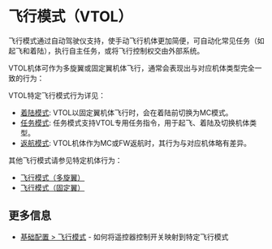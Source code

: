 # 飞行模式（VTOL）

飞行模式通过自动驾驶仪支持，使手动飞行机体更加简便，可自动化常见任务（如起飞和着陆），执行自主任务，或将飞行控制权交由外部系统。

VTOL机体可作为多旋翼或固定翼机体飞行，通常会表现出与对应机体类型完全一致的行为：

VTOL特定飞行模式行为详见：

- [着陆模式](../flight_modes_vtol/land.md): VTOL以固定翼机体飞行时，会在着陆前切换为MC模式。
- [任务模式](../flight_modes_vtol/mission.md): 任务模式支持VTOL专用任务指令，用于起飞、着陆及切换机体类型。
- [返航模式](../flight_modes_vtol/return.md): VTOL机体作为MC或FW返航时，其行为与对应机体略有差异。

其他飞行模式请参见特定机体行为：

- [飞行模式（多旋翼）](../flight_modes_mc/index.md)
- [飞行模式（固定翼）](../flight_modes_fw/index.md)

## 更多信息

- [基础配置 > 飞行模式](../config/flight_mode.md) - 如何将遥控器控制开关映射到特定飞行模式